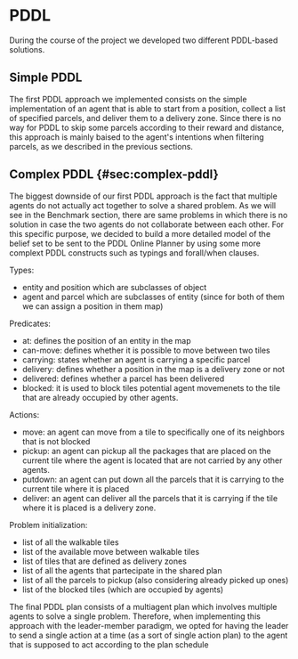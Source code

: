 # PDDL

During the course of the project we developed two different PDDL-based solutions.

## Simple PDDL
The first PDDL approach we implemented consists on the simple implementation of an agent that is able to start from a position, collect a list of specified parcels, and deliver them to a delivery zone. Since there is no way for PDDL to skip some parcels according to their reward and distance, this approach is mainly baised to the agent's intentions when filtering parcels, as we described in the previous sections.


## Complex PDDL {#sec:complex-pddl}
The biggest downside of our first PDDL approach is the fact that multiple agents do not actually act together to solve a shared problem. As we will see in the Benchmark section, there are same problems in which there is no solution in case the two agents do not collaborate between each other. For this specific purpose, we decided to build a more detailed model of the belief set to be sent to the PDDL Online Planner by using some more complext PDDL constructs such as typings and forall/when clauses.

Types:

- entity and position which are subclasses of object
- agent and parcel which are subclasses of entity (since for both of them we can assign a position in them map)

Predicates:

- at: defines the position of an entity in the map
- can-move: defines whether it is possible to move between two tiles
- carrying: states whether an agent is carrying a specific parcel
- delivery: defines whether a position in the map is a delivery zone or not
- delivered: defines whether a parcel has been delivered
- blocked: it is used to block tiles potential agent movemenets to the tile that are already occupied by other agents.

Actions:

- move: an agent can move from a tile to specifically one of its neighbors that is not blocked
- pickup: an agent can pickup all the packages that are placed on the current tile where the agent is located that are not carried by any other agents.
- putdown: an agent can put down all the parcels that it is carrying to the current tile where it is placed
- deliver: an agent can deliver all the parcels that it is carrying if the tile where it is placed is a delivery zone.

Problem initialization:

- list of all the walkable tiles
- list of the available move between walkable tiles
- list of tiles that are defined as delivery zones
- list of all the agents that partecipate in the shared plan
- list of all the parcels to pickup (also considering already picked up ones)
- list of the blocked tiles (which are occupied by agents)

The final PDDL plan consists of a multiagent plan which involves multiple agents to solve a single problem. Therefore, when implementing this approach with the leader-member paradigm, we opted for having the leader to send a single action at a time (as a sort of single action plan) to the agent that is supposed to act according to the plan schedule
